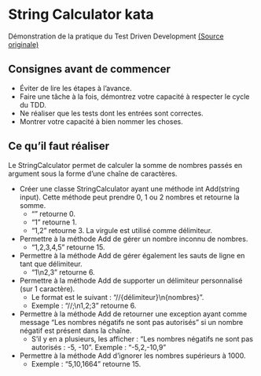 # String Calculator kata
Démonstration de la pratique du Test Driven Development [(Source originale)](http://osherove.com/tdd-kata-1/)

## Consignes avant de commencer
- Éviter de lire les étapes à l’avance.
- Faire une tâche à la fois, démontrez votre capacité à respecter le cycle du TDD.
- Ne réaliser que les tests dont les entrées sont correctes.
- Montrer votre capacité à bien nommer les choses.

## Ce qu’il faut réaliser
Le StringCalculator permet de calculer la somme de nombres passés en argument sous la forme d’une chaîne de caractères.

- Créer une classe StringCalculator ayant une méthode int Add(string input). Cette méthode peut prendre 0, 1 ou 2 nombres et retourne la somme.
  - “” retourne 0.
  - “1” retourne 1.
  - “1,2” retourne 3. La virgule est utilisé comme délimiteur.
- Permettre à la méthode Add de gérer un nombre inconnu de nombres.
  - “1,2,3,4,5” retourne 15.
- Permettre à la méthode Add de gérer également les sauts de ligne en tant que délimiteur.
  - “1\n2,3” retourne 6.
- Permettre à la méthode Add de supporter un délimiteur personnalisé (sur 1 caractère).
  - Le format est le suivant : “//{délimiteur}\n{nombres}”.
  - Exemple : “//;\n1,2;3” retourne 6.
- Permettre à la méthode Add de retourner une exception ayant comme message “Les nombres négatifs ne sont pas autorisés” si un nombre négatif est présent dans la chaîne.
  - S’il y en a plusieurs, les afficher : “Les nombres négatifs ne sont pas autorisés : -5, -10”. Exemple : “-5,2,-10,9”
- Permettre à la méthode Add d’ignorer les nombres supérieurs à 1000.
  - Exemple : “5,10,1664” retourne 15.
